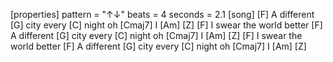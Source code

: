 [properties]
pattern = "↑↓"
beats = 4
seconds = 2.1
[song]
[F] A different [G] city every 
[C] night oh [Cmaj7] I [Am] [Z]
[F] I swear the world better
[F] A different [G] city every 
[C] night oh [Cmaj7] I [Am] [Z]
[F] I swear the world better
[F] A different [G] city every 
[C] night oh [Cmaj7] I [Am] [Z]

